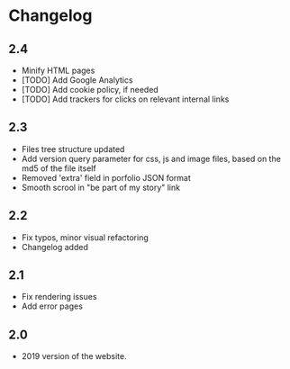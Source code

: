 # Changelog

## 2.4
- Minify HTML pages
- [TODO] Add Google Analytics
- [TODO] Add cookie policy, if needed
- [TODO] Add trackers for clicks on relevant internal links

## 2.3
- Files tree structure updated
- Add version query parameter for css, js and image files, based on the md5 of the file itself
- Removed 'extra' field in porfolio JSON format
- Smooth scrool in "be part of my story" link

## 2.2
- Fix typos, minor visual refactoring
- Changelog added

## 2.1
- Fix rendering issues
- Add error pages

## 2.0
- 2019 version of the website.
